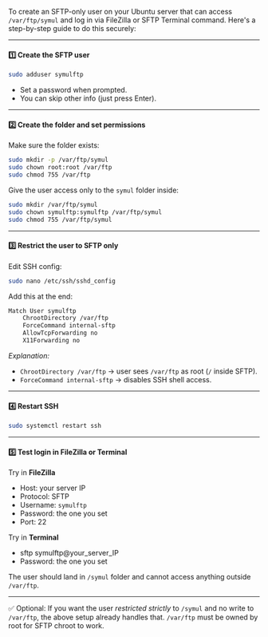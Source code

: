 To create an SFTP-only user on your Ubuntu server that can access `/var/ftp/symul` and log in via FileZilla or SFTP Terminal command. Here's a step-by-step guide to do this securely:

---

#### 1️⃣ Create the SFTP user

```bash
sudo adduser symulftp
```
- Set a password when prompted.
- You can skip other info (just press Enter).

---

#### 2️⃣ Create the folder and set permissions
Make sure the folder exists:

```bash
sudo mkdir -p /var/ftp/symul
sudo chown root:root /var/ftp
sudo chmod 755 /var/ftp
```
Give the user access only to the `symul` folder inside:

```bash
sudo mkdir /var/ftp/symul
sudo chown symulftp:symulftp /var/ftp/symul
sudo chmod 755 /var/ftp/symul
```

---

#### 3️⃣ Restrict the user to SFTP only
Edit SSH config:

```bash
sudo nano /etc/ssh/sshd_config
```
Add this at the end:

```bash
Match User symulftp
    ChrootDirectory /var/ftp
    ForceCommand internal-sftp
    AllowTcpForwarding no
    X11Forwarding no
```
*Explanation:*
- `ChrootDirectory /var/ftp` → user sees `/var/ftp` as root (`/` inside SFTP).
- `ForceCommand internal-sftp` → disables SSH shell access.

---

#### 4️⃣ Restart SSH

```bash
sudo systemctl restart ssh
```

---

#### 5️⃣ Test login in FileZilla or Terminal
Try in **FileZilla**
- Host: your server IP
- Protocol: SFTP
- Username: `symulftp`
- Password: the one you set
- Port: 22

Try in **Terminal**
- sftp symulftp@your_server_IP
- Password: the one you set


The user should land in `/symul` folder and cannot access anything outside `/var/ftp`.

---

✅ Optional: If you want the user *restricted strictly* to `/symul` and no write to `/var/ftp`, the above setup already handles that. `/var/ftp` must be owned by root for SFTP chroot to work.